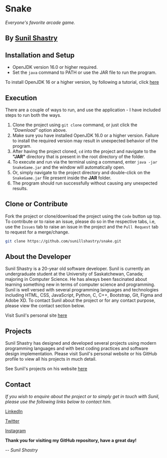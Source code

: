 # Snake
_Everyone's favorite arcade game._

## By [Sunil Shastry](https://www.sunilshastry.com/ "Sunil Shastry")

## Installation and Setup

- OpenJDK version 16.0 or higher required.
- Set the `java` command to PATH or use the JAR file to run the program.

To install OpenJDK 16 or a higher version, by following a tutorial, click [here](https://www.youtube.com/watch?v=1bFcv_nXxTs)

## Execution

There are a couple of ways to run, and use the application - I have included steps to run both the ways.
1. Clone the project using `git clone` command, or just click the _"Download"_ option above.
2. Make sure you have installed OpenJDK 16.0 or a higher version. Failure to install the required version may result in unexpected behavior of the program.
3. After having the project cloned, `cd` into the project and navigate to the **"JAR"** directory that is present in the root directory of the folder.
4. To execute and run via the terminal using a command, enter `java -jar SnakeGame.jar` and the window will automatically open.
5. Or, simply navigate to the project directory and double-click on the `SnakeGame.jar` file present inside the **JAR** folder.
6. The program should run successfully without causing any unexpected results.

## Clone or Contribute

Fork the project or clone/download the project using the `Code` button up top. To contribute or to raise an issue, please do so in the respective tabs, i.e, use the `Issues` tab to raise an issue in the project and the `Pull Request` tab to request for a merge/change.

```bash
git clone https://github.com/sunillshastry/snake.git
```

## About the Developer

Sunil Shastry is a 20-year old software developer. Sunil is currently an undergraduate student at the University of Saskatchewan, Canada; majoring in Computer Science. He has always been fascinated about learning something new in terms of computer science and programming. Sunil is well versed with several programming languages and technologies including HTML, CSS, JavaScript, Python, C, C++, Bootstrap, Git, Figma and Adobe XD. To contact Sunil about the project or for any contact purpose, please view the contact section below.

Visit Sunil's personal site [here](https://www.sunilshastry.com/ "Sunil Shastry")

## Projects

Sunil Shastry has designed and developed several projects using modern programming languages and with best coding practices and software design implementation. Please visit Sunil's personal website or his GitHub profile to view all his projects in much detail.

See Sunil's projects on his website [here](https://www.sunilshastry.com/supplements/projects.html)

## Contact

_If you wish to enquire about the project or to simply get in touch with Sunil, please use the following links below to contact him._

[LinkedIn](https://www.linkedin.com/in/sunilshastry/)

[Twitter](https://twitter.com/sunillshastry)

[Instagram](https://www.instagram.com/sunillshastry/)


**Thank you for visiting my GitHub repository, have a great day!**

-- _Sunil Shastry_
